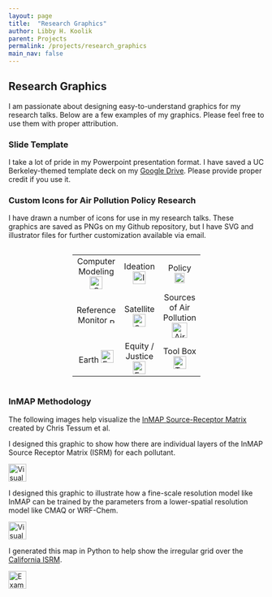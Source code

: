```yaml
---
layout: page
title:  "Research Graphics"
author: Libby H. Koolik
parent: Projects
permalink: /projects/research_graphics
main_nav: false
---
```


## Research Graphics

I am passionate about designing easy-to-understand graphics for my research talks. Below are a few examples of my graphics. Please feel free to use them with proper attribution.

### Slide Template
I take a lot of pride in my Powerpoint presentation format. I have saved a UC Berkeley-themed template deck on my [Google Drive](https://docs.google.com/presentation/d/1BjEPyJyxJjpy68SjDzuis9cBn-pb9psQ/edit?usp=sharing&ouid=102404854361369621684&rtpof=true&sd=true). Please provide proper credit if you use it.

### Custom Icons for Air Pollution Policy Research

I have drawn a number of icons for use in my research talks. These graphics are saved as PNGs on my Github repository, but I have SVG and illustrator files for further customization available via email.
<div style="display: flex; justify-content: center;">
  <table style="border: none; width: 50%; table-layout: fixed;">
    <tr>
      <td style="border: none; text-align: center; vertical-align: middle;">
        Computer Modeling
        <a href="{{ site.baseurl }}/assets/research_graphics/computer_model-01.png">
          <img src="{{ site.baseurl }}/assets/research_graphics/computer_model-01.png" alt="Computer Modeling" width="25"/>
        </a>
      </td>
      <td style="border: none; text-align: center; vertical-align: middle;">
        Ideation
        <a href="{{ site.baseurl }}/assets/research_graphics/idea-01.png">
          <img src="{{ site.baseurl }}/assets/research_graphics/idea-01.png" alt="Ideation" width="25"/>
        </a>
      </td>
      <td style="border: none; text-align: center; vertical-align: middle;">
        Policy
        <a href="{{ site.baseurl }}/assets/research_graphics/policy-01.png">
          <img src="{{ site.baseurl }}/assets/research_graphics/policy-01.png" alt="Policy" width="20"/>
        </a>
      </td>
    </tr>
    <tr>
      <td style="border: none; text-align: center; vertical-align: middle;">
        Reference Monitor
        <a href="{{ site.baseurl }}/assets/research_graphics/reference_monitor-01.png">
          <img src="{{ site.baseurl }}/assets/research_graphics/reference_monitor-01.png" alt="Reference Air Pollution Monitor" width="10"/>
        </a>
      </td>
      <td style="border: none; text-align: center; vertical-align: middle;">
        Satellite
        <a href="{{ site.baseurl }}/assets/research_graphics/satellite-01.png">
          <img src="{{ site.baseurl }}/assets/research_graphics/satellite-01.png" alt="Satellites" width="25"/>
        </a>
      </td>
      <td style="border: none; text-align: center; vertical-align: middle;">
        Sources of Air Pollution
        <a href="{{ site.baseurl }}/assets/research_graphics/source_w_plume-01.png">
          <img src="{{ site.baseurl }}/assets/research_graphics/source_w_plume-01.png" alt="Air pollution sources" width="30"/>
        </a>
      </td>
    </tr>
    <tr>
      <td style="border: none; text-align: center; vertical-align: middle;">
        Earth
        <a href="{{ site.baseurl }}/assets/research_graphics/earth.png">
          <img src="{{ site.baseurl }}/assets/research_graphics/earth.png" alt="Earth" width="25"/>
        </a>
      </td>
      <td style="border: none; text-align: center; vertical-align: middle;">
        Equity / Justice
        <a href="{{ site.baseurl }}/assets/research_graphics/equity.png">
          <img src="{{ site.baseurl }}/assets/research_graphics/equity.png" alt="Equity / Justice" width="25"/>
        </a>
      </td>
      <td style="border: none; text-align: center; vertical-align: middle;">
        Tool Box
        <a href="{{ site.baseurl }}/assets/research_graphics/toolbox.png">
          <img src="{{ site.baseurl }}/assets/research_graphics/toolbox.png" alt="Tool Box" width="25"/>
        </a>
      </td>
    </tr>
  </table>
</div>


### InMAP Methodology
The following images help visualize the [InMAP Source-Receptor Matrix](https://zenodo.org/records/7548607) created by Chris Tessum et al.

I designed this graphic to show how there are individual layers of the InMAP Source Receptor Matrix (ISRM) for each pollutant. 

<a href="{{ site.baseurl }}/assets/research_graphics/isrm_layers-01.png">
  <img src="{{ site.baseurl }}/assets/research_graphics/isrm_layers-01.png" alt="Visual representation of the ISRM layers" width="35"/>
</a>

I designed this graphic to illustrate how a fine-scale resolution model like InMAP can be trained by the parameters from a lower-spatial resolution model like CMAQ or WRF-Chem.

<a href="{{ site.baseurl }}/assets/research_graphics/cmaq_to_isrm-fixed-01.png">
  <img src="{{ site.baseurl }}/assets/research_graphics/cmaq_to_isrm-fixed-01.png" alt="Visual representation of how the ISRM is trained on a larger scale chemical-transport model like CMAQ or WRF" width="35"/>
</a>

I generated this map in Python to help show the irregular grid over the [California ISRM](https://zenodo.org/records/7548607).

<a href="{{ site.baseurl }}/assets/research_graphics/example_isrm_grid-01.png">
  <img src="{{ site.baseurl }}/assets/research_graphics/example_isrm_grid-01.png" alt="Example California ISRM grid" width="35"/>
</a>
